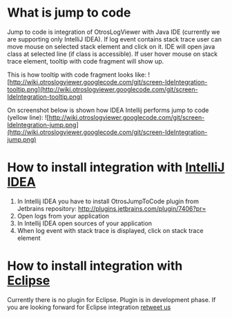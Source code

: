 # What is jump to code #

Jump to code is integration of OtrosLogViewer with Java IDE (currently we are supporting only IntelliJ IDEA). If log event contains stack trace user can move mouse on selected stack element and click on it. IDE will open java class at selected line (if class is accessible). If user hover mouse on stack trace element, tooltip with code fragment will show up.


This is how tooltip with code fragment looks like:
![http://wiki.otroslogviewer.googlecode.com/git/screen-IdeIntegration-tooltip.png](http://wiki.otroslogviewer.googlecode.com/git/screen-IdeIntegration-tooltip.png)

On screenshot below is shown how IDEA Intellij performs jump to code (yellow line):
![http://wiki.otroslogviewer.googlecode.com/git/screen-IdeIntegration-jump.png](http://wiki.otroslogviewer.googlecode.com/git/screen-IdeIntegration-jump.png)

# How to install integration with [IntelliJ IDEA](http://www.jetbrains.com/idea/) #
  1. In Intellij IDEA you have to install OtrosJumpToCode plugin from Jetbrains repository: http://plugins.jetbrains.com/plugin/7406?pr=
  1. Open logs from your application
  1. In Intellij IDEA open sources of your application
  1. When log event with stack trace is displayed, click on stack trace element

# How to install integration with [Eclipse](https://www.eclipse.org/) #
Currently there is no plugin for Eclipse. Plugin is in development phase. If you are looking forward for Eclipse integration [retweet us](https://twitter.com/OtrosSystems/status/463966056235536384)

